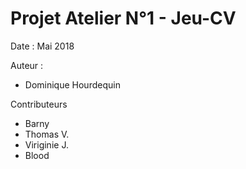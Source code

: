 # Projet Atelier N°1 - Jeu-CV
Date : Mai 2018

Auteur : 
- Dominique Hourdequin

Contributeurs
- Barny
- Thomas V.
- Viriginie J.
- Blood
